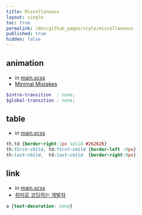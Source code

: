 ```yaml
---
title: Miscellaneous
layout: single
toc: true
permalink: /dev/github_pages/style/miscellaneous
published: true
hidden: false
---
```


<head>
  <base target="_blank">
</head>



## animation

- in [main.scss](/dev/github_pages/start/setting/main_scss)
- [Minimal Mistakes](https://mmistakes.github.io/minimal-mistakes/docs/stylesheets/#disabling-animations)

```scss
$intro-transition  : none;
$global-transition : none;
```



## table

- in [main.scss](/dev/github_pages/start/setting/main_scss)

```scss
th,td {border-right:1px solid #262626}
th:first-child, td:first-child {border-left :0px}
th:last-child,  td:last-child  {border-right:0px}
```



## link

- in [main.scss](/dev/github_pages/start/setting/main_scss)
- [취미로 코딩하는 개발자](https://devinlife.com/howto%20github%20pages/github-pages-settings/#4-css-a-tag-%ED%95%98%EC%9D%B4%ED%8D%BC%EB%A7%81%ED%81%AC-%EB%B0%91%EC%A4%84-%EC%97%86%EC%95%A0%EA%B8%B0)

```scss
a {text-decoration: none}
```
